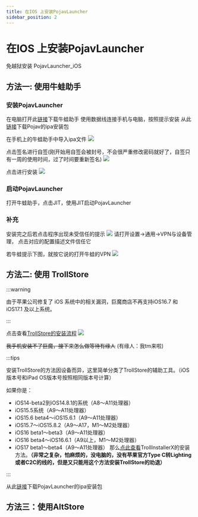```yaml
---
title: 在IOS 上安装PojavLauncher
sidebar_position: 2
---
```


# 在IOS 上安装PojavLauncher

免越狱安装 PojavLauncher_iOS

## 方法一: 使用牛蛙助手

### 安装PojavLauncher

在电脑打开此[链接](https://ios222.com/)下载牛蛙助手
使用数据线连接手机与电脑，按照提示安装
从此[链接](https://github.com/PojavLauncherTeam/PojavLauncher_iOS/releases )下载Pojav的ipa安装包

在手机上的牛蛙助手中导入ipa文件
![](_images/1.PNG)

点击签名进行自签(刚开始用自签会被封号，不会很严重修改密码就好了，自签只有一周的使用时间，过了时间要重新签名)
![](_images/2.PNG)

点击进行安装
![](_images/3.PNG)

### 启动PojavLauncher
打开牛蛙助手，点击JIT，使用JIT启动PojavLauncher
### 补充
安装完之后若点击程序出现未受信任的提示
![](_images/trollstone_i.png)
请打开设置→通用→VPN与设备管理，
点击对应的配置描述文件信任它

若牛蛙提示下图，就按它说的打开牛蛙的VPN
![](_images/4.PNG)
## 方法二: 使用 TrollStore

:::warning

由于苹果公司修复了 iOS 系统中的相关漏洞，巨魔商店不再支持iOS16.7 和 iOS17.1 及以上系统。

:::

点击查看[TrollStore的安装流程](https://ios.cfw.guide/installing-trollstore/)
![](_images/trollstone_v.png)

~~我手机安装不了巨魔，接下来怎么做等待有缘人~~
(有缘人：我tm来啦)

:::tips

安装TrollStore的方法因设备而异，这里简单分类了TrollStore的辅助工具。（iOS版本号和iPad OS版本号按照相同版本号计算）

如果你是：
- iOS14-beta2到iOS14.8.1的系统（A8～A11处理器）
- iOS15.5系统（A9～A11处理器）
- iOS15.6 beta4～iOS15.6.1（A9～A11处理器）
- iOS15.7～iOS15.8.2（A9～A17，M1～M2处理器）
- iOS16 beta1～beta3（A9～A11处理器）
- iOS16 beta4～iOS16.6.1（A9以上，M1～M2处理器）
- iOS17 beta1～beta4（A9～A11处理器）
那么[点此查看](https://ios.cfw.guide/installing-trollstore-trollinstallerx/)TrollInstallerX的安装方法。**（非常之复杂，怕麻烦的，没电脑的，没有苹果官方Type C转Lighting或者C2C的线的，但是又只能用这个方法安装TrollStore的劝退）**


:::

从此[链接](https://github.com/PojavLauncherTeam/PojavLauncher_iOS/releases)下载PojavLauncher的ipa安装包

## 方法三：使用AltStore

